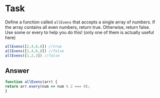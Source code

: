 # Task 

Define a function called `allEvens` that accepts a single array of numbers.  If the array contains all even numbers, return true.  Otherwise, return false.  Use some or every to help you do this!  (only one of them is actually useful here)

```javascript
allEvens([2,4,6,8]) //true
allEvens([1,4,6,8]) //false
allEvens([1,2,3]) //false
```

## Answer

```javascript
function allEvens(arr) {
return arr.every(num => num % 2 === 0);
}
```
